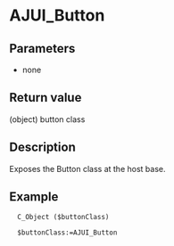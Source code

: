﻿<!-- AJUI_Button ( ) -> Button class  -->

# AJUI_Button

## Parameters

 *  none

## Return value

(object) button class

## Description

Exposes the Button class at the host base.

## Example

```
  C_Object ($buttonClass)
  
  $buttonClass:=AJUI_Button
```